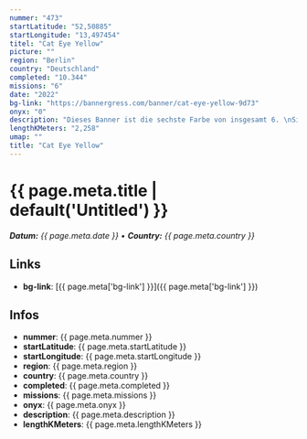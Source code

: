 ```yaml
---
nummer: "473"
startLatitude: "52,50885"
startLongitude: "13,497454"
titel: "Cat Eye Yellow"
picture: ""
region: "Berlin"
country: "Deutschland"
completed: "10.344"
missions: "6"
date: "2022"
bg-link: "https://bannergress.com/banner/cat-eye-yellow-9d73"
onyx: "0"
description: "Dieses Banner ist die sechste Farbe von insgesamt 6. \nSie startet und Endet am S+U Lichtenberg. \nAls Passphrase wird jedweils die aktuelle Missionsnummer abgefragt\n\nThis banner is the sixth of a total of 6. \nIt starts and ends at S+U Lichtenberg. \nThe passphrases are only asking for the current mission number."
lengthKMeters: "2,258"
umap: ""
title: "Cat Eye Yellow"
---
```

# {{ page.meta.title | default('Untitled') }}

_**Datum:** {{ page.meta.date }} • **Country:** {{ page.meta.country }}_

## Links
- **bg-link**: [{{ page.meta['bg-link'] }}]({{ page.meta['bg-link'] }})

## Infos
- **nummer**: {{ page.meta.nummer }}
- **startLatitude**: {{ page.meta.startLatitude }}
- **startLongitude**: {{ page.meta.startLongitude }}
- **region**: {{ page.meta.region }}
- **country**: {{ page.meta.country }}
- **completed**: {{ page.meta.completed }}
- **missions**: {{ page.meta.missions }}
- **onyx**: {{ page.meta.onyx }}
- **description**: {{ page.meta.description }}
- **lengthKMeters**: {{ page.meta.lengthKMeters }}
